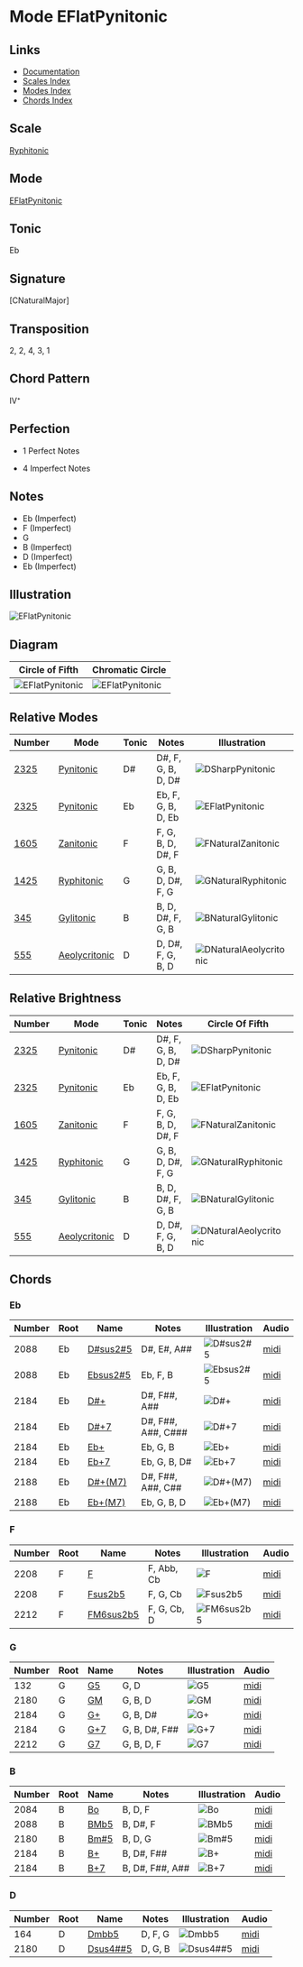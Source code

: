 # Mode EFlatPynitonic

## Links

- [Documentation](README.md)
- [Scales Index](Scales.md)
- [Modes Index](Modes.md)
- [Chords Index](Chords.md)

## Scale

[Ryphitonic](ScaleRyphitonic.md)

## Mode

[EFlatPynitonic](ModeEFlatPynitonic.md)

## Tonic

Eb

## Signature

[CNaturalMajor]

## Transposition

2, 2, 4, 3, 1

## Chord Pattern

IV⁺

## Perfection

 - 1 Perfect Notes

 - 4 Imperfect Notes

## Notes

- Eb (Imperfect)
- F (Imperfect)
- G
- B (Imperfect)
- D (Imperfect)
- Eb (Imperfect)

## Illustration

![EFlatPynitonic](ModeEFlatPynitonic.png)

## Diagram

| Circle of Fifth | Chromatic Circle |
|-----------------|------------------|
| ![EFlatPynitonic](CircleOfFifthModeEFlatPynitonic.png) | ![EFlatPynitonic](ChromaticCircleModeEFlatPynitonic.png) |
## Relative Modes

| Number | Mode | Tonic | Notes | Illustration |
|--------|------|-------|-------|--------------|
| [2325](https://ianring.com/musictheory/scales/2325) | [Pynitonic](ModePynitonic.md) | D# | D#, F, G, B, D, D# | ![DSharpPynitonic](ModeDSharpPynitonic.png) |
| [2325](https://ianring.com/musictheory/scales/2325) | [Pynitonic](ModePynitonic.md) | Eb | Eb, F, G, B, D, Eb | ![EFlatPynitonic](ModeEFlatPynitonic.png) |
| [1605](https://ianring.com/musictheory/scales/1605) | [Zanitonic](ModeZanitonic.md) | F | F, G, B, D, D#, F | ![FNaturalZanitonic](ModeFNaturalZanitonic.png) |
| [1425](https://ianring.com/musictheory/scales/1425) | [Ryphitonic](ModeRyphitonic.md) | G | G, B, D, D#, F, G | ![GNaturalRyphitonic](ModeGNaturalRyphitonic.png) |
| [345](https://ianring.com/musictheory/scales/345) | [Gylitonic](ModeGylitonic.md) | B | B, D, D#, F, G, B | ![BNaturalGylitonic](ModeBNaturalGylitonic.png) |
| [555](https://ianring.com/musictheory/scales/555) | [Aeolycritonic](ModeAeolycritonic.md) | D | D, D#, F, G, B, D | ![DNaturalAeolycritonic](ModeDNaturalAeolycritonic.png) |
## Relative Brightness

| Number | Mode | Tonic | Notes | Circle Of Fifth | Chromatic Circle |
|--------|------|-------|-------|-----------------|------------------|
| [2325](https://ianring.com/musictheory/scales/2325) | [Pynitonic](ModePynitonic.md) | D# | D#, F, G, B, D, D# | ![DSharpPynitonic](CircleOfFifthModeDSharpPynitonic.png) | ![DSharpPynitonic](ChromaticCircleModeDSharpPynitonic.png) |
| [2325](https://ianring.com/musictheory/scales/2325) | [Pynitonic](ModePynitonic.md) | Eb | Eb, F, G, B, D, Eb | ![EFlatPynitonic](CircleOfFifthModeEFlatPynitonic.png) | ![EFlatPynitonic](ChromaticCircleModeEFlatPynitonic.png) |
| [1605](https://ianring.com/musictheory/scales/1605) | [Zanitonic](ModeZanitonic.md) | F | F, G, B, D, D#, F | ![FNaturalZanitonic](CircleOfFifthModeFNaturalZanitonic.png) | ![FNaturalZanitonic](ChromaticCircleModeFNaturalZanitonic.png) |
| [1425](https://ianring.com/musictheory/scales/1425) | [Ryphitonic](ModeRyphitonic.md) | G | G, B, D, D#, F, G | ![GNaturalRyphitonic](CircleOfFifthModeGNaturalRyphitonic.png) | ![GNaturalRyphitonic](ChromaticCircleModeGNaturalRyphitonic.png) |
| [345](https://ianring.com/musictheory/scales/345) | [Gylitonic](ModeGylitonic.md) | B | B, D, D#, F, G, B | ![BNaturalGylitonic](CircleOfFifthModeBNaturalGylitonic.png) | ![BNaturalGylitonic](ChromaticCircleModeBNaturalGylitonic.png) |
| [555](https://ianring.com/musictheory/scales/555) | [Aeolycritonic](ModeAeolycritonic.md) | D | D, D#, F, G, B, D | ![DNaturalAeolycritonic](CircleOfFifthModeDNaturalAeolycritonic.png) | ![DNaturalAeolycritonic](ChromaticCircleModeDNaturalAeolycritonic.png) |

## Chords

### Eb

| Number | Root | Name | Notes | Illustration | Audio |
|--------|------|------|-------|--------------|-------|
| 2088 | Eb | [D#sus2#5](ChordDSharpSuspendedSecondSharpFifth.md) | D#, E#, A## | ![D#sus2#5](ChordDSharpSuspendedSecondSharpFifthRootPosition.png) | [midi](ChordDSharpSuspendedSecondSharpFifthRootPosition.mid) |
| 2088 | Eb | [Ebsus2#5](ChordEFlatSuspendedSecondSharpFifth.md) | Eb, F, B | ![Ebsus2#5](ChordEFlatSuspendedSecondSharpFifthRootPosition.png) | [midi](ChordEFlatSuspendedSecondSharpFifthRootPosition.mid) |
| 2184 | Eb | [D#+](ChordDSharpAugmented.md) | D#, F##, A## | ![D#+](ChordDSharpAugmentedRootPosition.png) | [midi](ChordDSharpAugmentedRootPosition.mid) |
| 2184 | Eb | [D#+7](ChordDSharpAugmentedAugmentedSeventh.md) | D#, F##, A##, C### | ![D#+7](ChordDSharpAugmentedAugmentedSeventhRootPosition.png) | [midi](ChordDSharpAugmentedAugmentedSeventhRootPosition.mid) |
| 2184 | Eb | [Eb+](ChordEFlatAugmented.md) | Eb, G, B | ![Eb+](ChordEFlatAugmentedRootPosition.png) | [midi](ChordEFlatAugmentedRootPosition.mid) |
| 2184 | Eb | [Eb+7](ChordEFlatAugmentedAugmentedSeventh.md) | Eb, G, B, D# | ![Eb+7](ChordEFlatAugmentedAugmentedSeventhRootPosition.png) | [midi](ChordEFlatAugmentedAugmentedSeventhRootPosition.mid) |
| 2188 | Eb | [D#+(M7)](ChordDSharpAugmentedMajorSeventh.md) | D#, F##, A##, C## | ![D#+(M7)](ChordDSharpAugmentedMajorSeventhRootPosition.png) | [midi](ChordDSharpAugmentedMajorSeventhRootPosition.mid) |
| 2188 | Eb | [Eb+(M7)](ChordEFlatAugmentedMajorSeventh.md) | Eb, G, B, D | ![Eb+(M7)](ChordEFlatAugmentedMajorSeventhRootPosition.png) | [midi](ChordEFlatAugmentedMajorSeventhRootPosition.mid) |

### F

| Number | Root | Name | Notes | Illustration | Audio |
|--------|------|------|-------|--------------|-------|
| 2208 | F | [F](ChordFNaturalDiminishedFlatThird.md) | F, Abb, Cb | ![F](ChordFNaturalDiminishedFlatThirdRootPosition.png) | [midi](ChordFNaturalDiminishedFlatThirdRootPosition.mid) |
| 2208 | F | [Fsus2b5](ChordFNaturalSuspendedSecondFlatFifth.md) | F, G, Cb | ![Fsus2b5](ChordFNaturalSuspendedSecondFlatFifthRootPosition.png) | [midi](ChordFNaturalSuspendedSecondFlatFifthRootPosition.mid) |
| 2212 | F | [FM6sus2b5](ChordFNaturalMajorSixthSuspendedSecondFlatFifth.md) | F, G, Cb, D | ![FM6sus2b5](ChordFNaturalMajorSixthSuspendedSecondFlatFifthRootPosition.png) | [midi](ChordFNaturalMajorSixthSuspendedSecondFlatFifthRootPosition.mid) |

### G

| Number | Root | Name | Notes | Illustration | Audio |
|--------|------|------|-------|--------------|-------|
| 132 | G | [G5](ChordGNaturalPowerChord.md) | G, D | ![G5](ChordGNaturalPowerChordRootPosition.png) | [midi](ChordGNaturalPowerChordRootPosition.mid) |
| 2180 | G | [GM](ChordGNaturalMajor.md) | G, B, D | ![GM](ChordGNaturalMajorRootPosition.png) | [midi](ChordGNaturalMajorRootPosition.mid) |
| 2184 | G | [G+](ChordGNaturalAugmented.md) | G, B, D# | ![G+](ChordGNaturalAugmentedRootPosition.png) | [midi](ChordGNaturalAugmentedRootPosition.mid) |
| 2184 | G | [G+7](ChordGNaturalAugmentedAugmentedSeventh.md) | G, B, D#, F## | ![G+7](ChordGNaturalAugmentedAugmentedSeventhRootPosition.png) | [midi](ChordGNaturalAugmentedAugmentedSeventhRootPosition.mid) |
| 2212 | G | [G7](ChordGNaturalDominantSeventh.md) | G, B, D, F | ![G7](ChordGNaturalDominantSeventhRootPosition.png) | [midi](ChordGNaturalDominantSeventhRootPosition.mid) |

### B

| Number | Root | Name | Notes | Illustration | Audio |
|--------|------|------|-------|--------------|-------|
| 2084 | B | [Bo](ChordBNaturalDiminished.md) | B, D, F | ![Bo](ChordBNaturalDiminishedRootPosition.png) | [midi](ChordBNaturalDiminishedRootPosition.mid) |
| 2088 | B | [BMb5](ChordBNaturalMajorFlatFifth.md) | B, D#, F | ![BMb5](ChordBNaturalMajorFlatFifthRootPosition.png) | [midi](ChordBNaturalMajorFlatFifthRootPosition.mid) |
| 2180 | B | [Bm#5](ChordBNaturalMinorSharpFifth.md) | B, D, G | ![Bm#5](ChordBNaturalMinorSharpFifthRootPosition.png) | [midi](ChordBNaturalMinorSharpFifthRootPosition.mid) |
| 2184 | B | [B+](ChordBNaturalAugmented.md) | B, D#, F## | ![B+](ChordBNaturalAugmentedRootPosition.png) | [midi](ChordBNaturalAugmentedRootPosition.mid) |
| 2184 | B | [B+7](ChordBNaturalAugmentedAugmentedSeventh.md) | B, D#, F##, A## | ![B+7](ChordBNaturalAugmentedAugmentedSeventhRootPosition.png) | [midi](ChordBNaturalAugmentedAugmentedSeventhRootPosition.mid) |

### D

| Number | Root | Name | Notes | Illustration | Audio |
|--------|------|------|-------|--------------|-------|
| 164 | D | [Dmbb5](ChordDNaturalMinorDoubleFlatFifth.md) | D, F, G | ![Dmbb5](ChordDNaturalMinorDoubleFlatFifthRootPosition.png) | [midi](ChordDNaturalMinorDoubleFlatFifthRootPosition.mid) |
| 2180 | D | [Dsus4##5](ChordDNaturalSuspendedFourthDoubleSharpFifth.md) | D, G, B | ![Dsus4##5](ChordDNaturalSuspendedFourthDoubleSharpFifthRootPosition.png) | [midi](ChordDNaturalSuspendedFourthDoubleSharpFifthRootPosition.mid) |

